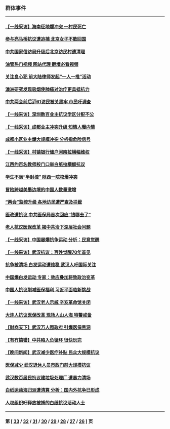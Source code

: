 ### 群体事件
---
#### [【一线采访】海南征地爆冲突 一村民死亡](../../pages/ncid279/n13989137.md?05090845) 
#### [参与亮马桥抗议遭追捕 北京女子不敢回国](../../pages/ncid279/n13985420.md?05090845) 
#### [中共国家信访局升级后北京访民村遭清理](../../pages/ncid279/n13984826.md?05090845) 
#### [油管热门视频 网站代理 翻墙必看视频](http://138.2.39.72:81/youtube.html?epic-marker?05090845)
#### [关注良心犯 前大陆律师发起“一人一推”活动](../../pages/ncid279/n13980524.md?05090845) 
#### [澳洲研究发现吸烟使肺癌对治疗更具抵抗力](../../pages/ncid279/n13977762.md?05090845) 
#### [中共两会前后沪61访民被关黑牢 市民吁调查](../../pages/ncid279/n13976054.md?05090845) 
#### [【一线采访】深圳数百业主抗议学区分配不公](../../pages/ncid279/n13976680.md?05090845) 
#### [【一线采访】成都业主冲突升级 知情人曝内情](../../pages/ncid279/n13965289.md?05090845) 
#### [成都小区业主爆大规模冲突 分析指危险信号](../../pages/ncid279/n13964520.md?05090845) 
#### [【一线采访】村镇银行储户河南拉横幅维权](../../pages/ncid279/n13964555.md?05090845) 
#### [江西约百名教师校门口举白纸拉横额抗议](../../pages/ncid279/n13958579.md?05090845) 
#### [学生不满“半封控” 陕西一院校爆冲突](../../pages/ncid279/n13946647.md?05090845) 
#### [冒险跨越美墨边境的中国人数量激增](../../pages/ncid279/n13946742.md?05090845) 
#### [“两会”监控升级 各地访民遭严查及拦截](../../pages/ncid279/n13942702.md?05090845) 
#### [医改遭抗议 中共医保局首次回应“钱哪去了”](../../pages/ncid279/n13938290.md?05090845) 
#### [老人抗议医保改革 揭中共治下深层社会问题](../../pages/ncid279/n13934963.md?05090845) 
#### [【一线采访】中国屡爆抗争运动 分析：民意觉醒](../../pages/ncid279/n13934024.md?05090845) 
#### [【一线采访】武汉抗议：百姓觉醒70年首见](../../pages/ncid279/n13931265.md?05090845) 
#### [抗争被清场 白发运动遭维稳 武汉人吁国际关注](../../pages/ncid279/n13931147.md?05090845) 
#### [中国爆白发运动 专家：效应叠加将致政治变革](../../pages/ncid279/n13931004.md?05090845) 
#### [中国人抗议削减医保福利 习近平面临新挑战](../../pages/ncid279/n13930530.md?05090845) 
#### [【一线采访】武汉老人示威 辛亥革命馆关闭](../../pages/ncid279/n13930368.md?05090845) 
#### [大连人抗议医保改革 现场人山人海 特警戒备](../../pages/ncid279/n13930248.md?05090845) 
#### [【财商天下】武汉万人围政府 引爆医保黑洞](../../pages/ncid279/n13927281.md?05090845) 
#### [【有冇搞错】中共陷入负循环 很快玩完](../../pages/ncid279/n13926140.md?05090845) 
#### [【晚间新闻】武汉减少医疗补贴 民众大规模抗议](../../pages/ncid279/n13925524.md?05090845) 
#### [医保减少 武汉退休人员市政门前大规模抗议](../../pages/ncid279/n13925389.md?05090845) 
#### [武汉数百居民抗议建垃圾处理厂 遭暴力清场](../../pages/ncid279/n13922269.md?05090845) 
#### [白纸运动海归派遭清算 分析：国内外抗争已形成](../../pages/ncid279/n13919416.md?05090845) 
#### [人权组织吁释放被捕的白纸抗议活动人士](../../pages/ncid279/n13917517.md?05090845) 

---
#### 第 [ [33](./33.md?05090845) / [32](./32.md?05090845) / [31](./31.md?05090845) / [30](./30.md?05090845) / [29](./29.md?05090845) / [28](./28.md?05090845) / [27](./27.md?05090845) / [26](./26.md?05090845) ] 页
